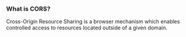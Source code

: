 ### What is CORS?

Cross-Origin Resource Sharing is a browser mechanism which enables controlled access to resources located outside of a given domain.
